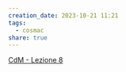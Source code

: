 ```yaml
---
creation_date: 2023-10-21 11:21
tags:
  - cosmac
share: true
---
```

[CdM - Lezione 8](CdM%20-%20Lezione%208.md)